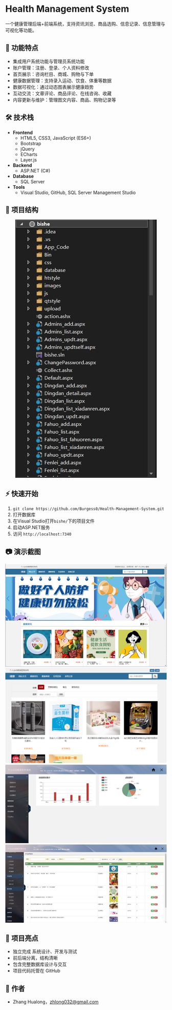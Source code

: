 # Health Management System
一个健康管理后端+前端系统，支持资讯浏览、商品选购、信息记录、信息管理与可视化等功能。

## 🚀 功能特点
- 集成用户系统功能与管理员系统功能
- 账户管理：注册、登录、个人资料修改
- 首页展示：咨询栏目、商城、购物与下单
- 健康数据管理：支持录入运动、饮食、体重等数据
- 数据可视化：通过动态图表展示健康趋势
- 互动交流：文章评论、商品评论、在线咨询、收藏
- 内容更新与维护：管理图文内容、商品、购物记录等

## 🛠️ 技术栈
- **Frontend**
  - HTML5, CSS3, JavaScript (ES6+)
  - Bootstrap
  - jQuery
  - ECharts
  - Layer.js
- **Backend**
  - ASP.NET (C#)
- **Database**
  - SQL Server
- **Tools**
  - Visual Studio, GitHub, SQL Server Management Studio

## 📂 项目结构
<p align="center">
  <img src="docs/结构.jpg" alt="structure">
</p>


## ⚡ 快速开始
1. `git clone https://github.com/Burgess0/Health-Management-System.git`
2. 打开数据库
3. 在Visual Studio打开`bishe/`下的项目文件
4. 启动ASP.NET服务
5. 访问 `http://localhost:7340`

## 📷 演示截图
<p align="center">
  <img src="docs/展示1.png" alt="structure">
  <img src="docs/展示2.png" alt="structure">
  <img src="docs/展示3.png" alt="structure">
  <img src="docs/展示4.png" alt="structure">
</p>

## 🎯 项目亮点
- 独立完成 系统设计、开发与测试
- 前后端分离，结构清晰
- 包含完整数据库设计与交互
- 项目代码托管在 GitHub

## 📌 作者
- Zhang Hualong，zhlong032@gmail.com
